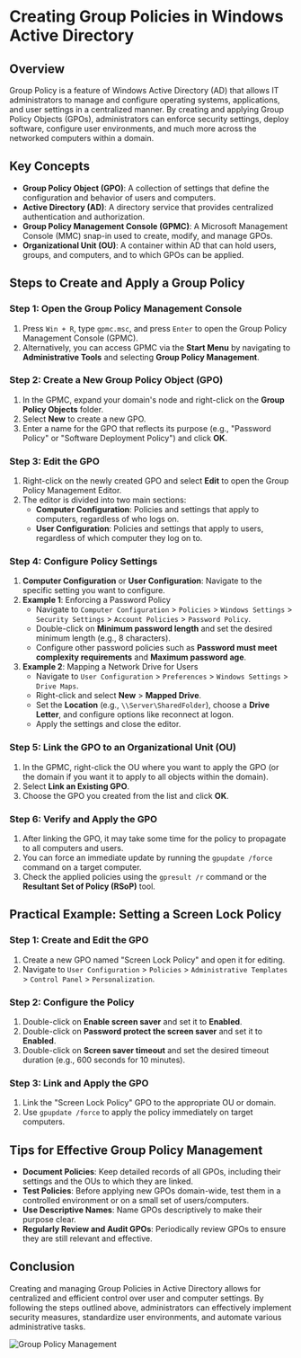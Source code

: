 # Creating Group Policies in Windows Active Directory

## Overview
Group Policy is a feature of Windows Active Directory (AD) that allows IT administrators to manage and configure operating systems, applications, and user settings in a centralized manner. By creating and applying Group Policy Objects (GPOs), administrators can enforce security settings, deploy software, configure user environments, and much more across the networked computers within a domain.

## Key Concepts
- **Group Policy Object (GPO)**: A collection of settings that define the configuration and behavior of users and computers.
- **Active Directory (AD)**: A directory service that provides centralized authentication and authorization.
- **Group Policy Management Console (GPMC)**: A Microsoft Management Console (MMC) snap-in used to create, modify, and manage GPOs.
- **Organizational Unit (OU)**: A container within AD that can hold users, groups, and computers, and to which GPOs can be applied.

## Steps to Create and Apply a Group Policy

### Step 1: Open the Group Policy Management Console
1. Press `Win + R`, type `gpmc.msc`, and press `Enter` to open the Group Policy Management Console (GPMC).
2. Alternatively, you can access GPMC via the **Start Menu** by navigating to **Administrative Tools** and selecting **Group Policy Management**.

### Step 2: Create a New Group Policy Object (GPO)
1. In the GPMC, expand your domain's node and right-click on the **Group Policy Objects** folder.
2. Select **New** to create a new GPO.
3. Enter a name for the GPO that reflects its purpose (e.g., "Password Policy" or "Software Deployment Policy") and click **OK**.

### Step 3: Edit the GPO
1. Right-click on the newly created GPO and select **Edit** to open the Group Policy Management Editor.
2. The editor is divided into two main sections:
   - **Computer Configuration**: Policies and settings that apply to computers, regardless of who logs on.
   - **User Configuration**: Policies and settings that apply to users, regardless of which computer they log on to.

### Step 4: Configure Policy Settings
1. **Computer Configuration** or **User Configuration**: Navigate to the specific setting you want to configure.
2. **Example 1**: Enforcing a Password Policy
   - Navigate to `Computer Configuration` > `Policies` > `Windows Settings` > `Security Settings` > `Account Policies` > `Password Policy`.
   - Double-click on **Minimum password length** and set the desired minimum length (e.g., 8 characters).
   - Configure other password policies such as **Password must meet complexity requirements** and **Maximum password age**.
3. **Example 2**: Mapping a Network Drive for Users
   - Navigate to `User Configuration` > `Preferences` > `Windows Settings` > `Drive Maps`.
   - Right-click and select **New** > **Mapped Drive**.
   - Set the **Location** (e.g., `\\Server\SharedFolder`), choose a **Drive Letter**, and configure options like reconnect at logon.
   - Apply the settings and close the editor.

### Step 5: Link the GPO to an Organizational Unit (OU)
1. In the GPMC, right-click the OU where you want to apply the GPO (or the domain if you want it to apply to all objects within the domain).
2. Select **Link an Existing GPO**.
3. Choose the GPO you created from the list and click **OK**.

### Step 6: Verify and Apply the GPO
1. After linking the GPO, it may take some time for the policy to propagate to all computers and users.
2. You can force an immediate update by running the `gpupdate /force` command on a target computer.
3. Check the applied policies using the `gpresult /r` command or the **Resultant Set of Policy (RSoP)** tool.

## Practical Example: Setting a Screen Lock Policy
### Step 1: Create and Edit the GPO
1. Create a new GPO named "Screen Lock Policy" and open it for editing.
2. Navigate to `User Configuration` > `Policies` > `Administrative Templates` > `Control Panel` > `Personalization`.

### Step 2: Configure the Policy
1. Double-click on **Enable screen saver** and set it to **Enabled**.
2. Double-click on **Password protect the screen saver** and set it to **Enabled**.
3. Double-click on **Screen saver timeout** and set the desired timeout duration (e.g., 600 seconds for 10 minutes).

### Step 3: Link and Apply the GPO
1. Link the "Screen Lock Policy" GPO to the appropriate OU or domain.
2. Use `gpupdate /force` to apply the policy immediately on target computers.

## Tips for Effective Group Policy Management
- **Document Policies**: Keep detailed records of all GPOs, including their settings and the OUs to which they are linked.
- **Test Policies**: Before applying new GPOs domain-wide, test them in a controlled environment or on a small set of users/computers.
- **Use Descriptive Names**: Name GPOs descriptively to make their purpose clear.
- **Regularly Review and Audit GPOs**: Periodically review GPOs to ensure they are still relevant and effective.

## Conclusion
Creating and managing Group Policies in Active Directory allows for centralized and efficient control over user and computer settings. By following the steps outlined above, administrators can effectively implement security measures, standardize user environments, and automate various administrative tasks.

![Group Policy Management](https://via.placeholder.com/800x400.png?text=Group+Policy+Management+Console)
